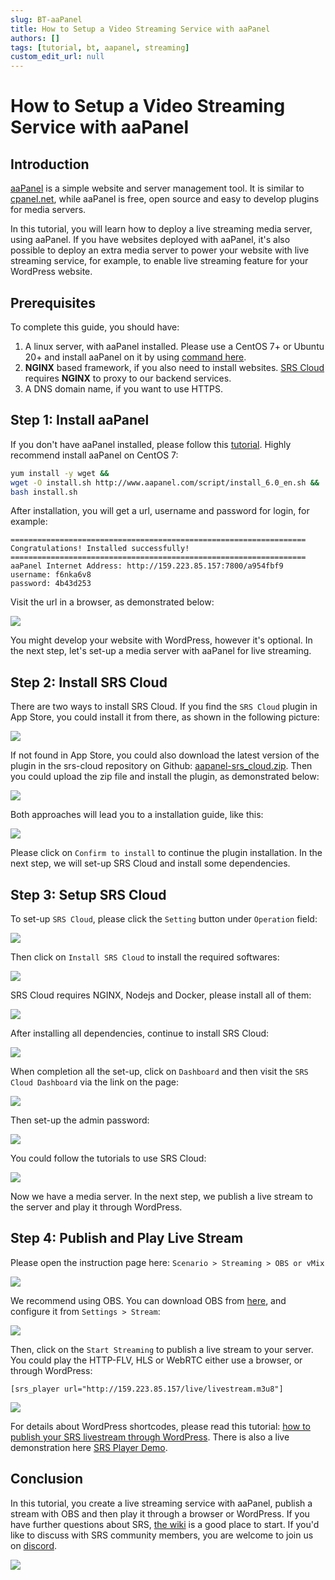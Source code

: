 ```yaml
---
slug: BT-aaPanel
title: How to Setup a Video Streaming Service with aaPanel
authors: []
tags: [tutorial, bt, aapanel, streaming]
custom_edit_url: null
---
```


# How to Setup a Video Streaming Service with aaPanel

## Introduction

[aaPanel](https://www.aapanel.com) is a simple website and server management tool. It is similar to [cpanel.net](https://cpanel.net/),
while aaPanel is free, open source and easy to develop plugins for media servers.

In this tutorial, you will learn how to deploy a live streaming media server, using aaPanel. If you have websites
deployed with aaPanel, it's also possible to deploy an extra media server to power your website with live streaming
service, for example, to enable live streaming feature for your WordPress website.

<!--truncate-->

## Prerequisites

To complete this guide, you should have:

1. A linux server, with aaPanel installed. Please use a CentOS 7+ or Ubuntu 20+ and install aaPanel on it by using [command here](https://www.aapanel.com/install.html).
2. **NGINX** based framework, if you also need to install websites. [SRS Cloud](https://github.com/ossrs/srs-cloud) requires **NGINX** to proxy to our backend services.
3. A DNS domain name, if you want to use HTTPS.

## Step 1: Install aaPanel

If you don't have aaPanel installed, please follow this [tutorial](https://www.aapanel.com/install.html). Highly
recommend install aaPanel on CentOS 7:

```bash
yum install -y wget &&
wget -O install.sh http://www.aapanel.com/script/install_6.0_en.sh &&
bash install.sh
```

After installation, you will get a url, username and password for login, for example:

```text
==================================================================
Congratulations! Installed successfully!
==================================================================
aaPanel Internet Address: http://159.223.85.157:7800/a954fbf9
username: f6nka6v8
password: 4b43d253
```

Visit the url in a browser, as demonstrated below:

![](/img/blog-2022-04-29-en-001.png)

You might develop your website with WordPress, however it's optional. In the next step, let's set-up a media server with
aaPanel for live streaming.

## Step 2: Install SRS Cloud

There are two ways to install SRS Cloud. If you find the `SRS Cloud` plugin in App Store, you could install it from
there, as shown in the following picture:

![](/img/blog-2022-04-29-en-002.png)

If not found in App Store, you could also download the latest version of the plugin in the srs-cloud repository on
Github: [aapanel-srs_cloud.zip](https://github.com/ossrs/srs-cloud/releases/latest/download/aapanel-srs_cloud.zip). Then
you could upload the zip file and install the plugin, as demonstrated below:

![](/img/blog-2022-04-29-en-003.png)

Both approaches will lead you to a installation guide, like this:

![](/img/blog-2022-04-29-en-004.png)

Please click on `Confirm to install` to continue the plugin installation. In the next step, we will set-up SRS Cloud and
install some dependencies.

## Step 3: Setup SRS Cloud

To set-up `SRS Cloud`, please click the `Setting` button under `Operation` field:

![](/img/blog-2022-04-29-en-005.png)

Then click on `Install SRS Cloud` to install the required softwares:

![](/img/blog-2022-04-29-en-006.png)

SRS Cloud requires NGINX, Nodejs and Docker, please install all of them:

![](/img/blog-2022-04-29-en-007.png)

After installing all dependencies, continue to install SRS Cloud:

![](/img/blog-2022-04-29-en-008.png)

When completion all the set-up, click on `Dashboard` and then visit the `SRS Cloud Dashboard` via the link on the page:

![](/img/blog-2022-04-29-en-009.png)

Then set-up the admin password:

![](/img/blog-2022-04-29-en-010.png)

You could follow the tutorials to use SRS Cloud:

![](/img/blog-2022-04-29-en-011.png)

Now we have a media server. In the next step, we publish a live stream to the server and play it through WordPress.

## Step 4: Publish and Play Live Stream

Please open the instruction page here: `Scenario > Streaming > OBS or vMix`

![](/img/blog-2022-04-29-en-012.png)

We recommend using OBS. You can download OBS from [here](https://obsproject.com/download), and configure it from
`Settings > Stream`:

![](/img/blog-2022-04-29-en-013.png)

Then, click on the `Start Streaming` to publish a live stream to your server. You could play the HTTP-FLV, HLS or WebRTC
either use a browser, or through WordPress:

```text
[srs_player url="http://159.223.85.157/live/livestream.m3u8"]
```

![](/img/blog-2022-04-29-en-014.png)

For details about WordPress shortcodes, please read this tutorial: [how to publish your SRS livestream through WordPress](https://blog.ossrs.io/publish-your-srs-livestream-through-wordpress-ec18dfae7d6f).
There is also a live demonstration here [SRS Player Demo](https://wp.ossrs.io/2022/04/25/srs-player/).

## Conclusion

In this tutorial, you create a live streaming service with aaPanel, publish a stream with OBS and then play it through a
browser or WordPress. If you have further questions about SRS, [the wiki](/docs/v4/doc/introduction)
is a good place to start. If you'd like to discuss with SRS community members, you are welcome to join us on [discord](https://discord.gg/yZ4BnPmHAd).


![](https://ossrs.net/gif/v1/sls.gif?site=ossrs.io&path=/lts/blog-en/22-04-29-BT-aaPanel)


